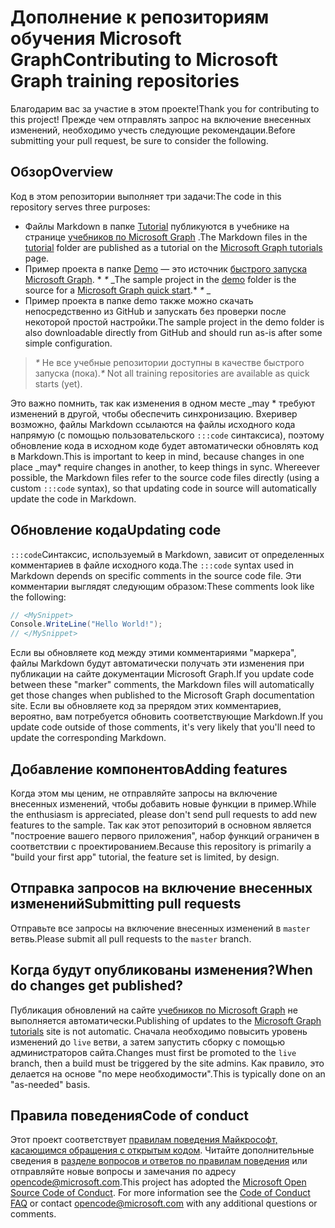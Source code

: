 # <a name="contributing-to-microsoft-graph-training-repositories"></a><span data-ttu-id="751a3-101">Дополнение к репозиториям обучения Microsoft Graph</span><span class="sxs-lookup"><span data-stu-id="751a3-101">Contributing to Microsoft Graph training repositories</span></span>

<span data-ttu-id="751a3-102">Благодарим вас за участие в этом проекте!</span><span class="sxs-lookup"><span data-stu-id="751a3-102">Thank you for contributing to this project!</span></span> <span data-ttu-id="751a3-103">Прежде чем отправлять запрос на включение внесенных изменений, необходимо учесть следующие рекомендации.</span><span class="sxs-lookup"><span data-stu-id="751a3-103">Before submitting your pull request, be sure to consider the following.</span></span>

## <a name="overview"></a><span data-ttu-id="751a3-104">Обзор</span><span class="sxs-lookup"><span data-stu-id="751a3-104">Overview</span></span>

<span data-ttu-id="751a3-105">Код в этом репозитории выполняет три задачи:</span><span class="sxs-lookup"><span data-stu-id="751a3-105">The code in this repository serves three purposes:</span></span>

- <span data-ttu-id="751a3-106">Файлы Markdown в папке [Tutorial](/tutorial) публикуются в учебнике на странице [учебников по Microsoft Graph](https://docs.microsoft.com/graph/tutorials) .</span><span class="sxs-lookup"><span data-stu-id="751a3-106">The Markdown files in the [tutorial](/tutorial) folder are published as a tutorial on the [Microsoft Graph tutorials](https://docs.microsoft.com/graph/tutorials) page.</span></span>
- <span data-ttu-id="751a3-107">Пример проекта в папке [Demo](/demo) — это источник [быстрого запуска Microsoft Graph](https://developer.microsoft.com/graph/quick-start). \* *\** _</span><span class="sxs-lookup"><span data-stu-id="751a3-107">The sample project in the [demo](/demo) folder is the source for a [Microsoft Graph quick start](https://developer.microsoft.com/graph/quick-start).\* *\** _</span></span>
- <span data-ttu-id="751a3-108">Пример проекта в папке demo также можно скачать непосредственно из GitHub и запускать без проверки после некоторой простой настройки.</span><span class="sxs-lookup"><span data-stu-id="751a3-108">The sample project in the demo folder is also downloadable directly from GitHub and should run as-is after some simple configuration.</span></span>

> <span data-ttu-id="751a3-109">_*\**_ Не все учебные репозитории доступны в качестве быстрого запуска (пока).</span><span class="sxs-lookup"><span data-stu-id="751a3-109">_*\**_ Not all training repositories are available as quick starts (yet).</span></span>

<span data-ttu-id="751a3-110">Это важно помнить, так как изменения в одном месте _may \* требуют изменений в другой, чтобы обеспечить синхронизацию. Вхеривер возможно, файлы Markdown ссылаются на файлы исходного кода напрямую (с помощью пользовательского `:::code` синтаксиса), поэтому обновление кода в исходном коде будет автоматически обновлять код в Markdown.</span><span class="sxs-lookup"><span data-stu-id="751a3-110">This is important to keep in mind, because changes in one place _may\* require changes in another, to keep things in sync. Whereever possible, the Markdown files refer to the source code files directly (using a custom `:::code` syntax), so that updating code in source will automatically update the code in Markdown.</span></span>

## <a name="updating-code"></a><span data-ttu-id="751a3-111">Обновление кода</span><span class="sxs-lookup"><span data-stu-id="751a3-111">Updating code</span></span>

<span data-ttu-id="751a3-112">`:::code`Синтаксис, используемый в Markdown, зависит от определенных комментариев в файле исходного кода.</span><span class="sxs-lookup"><span data-stu-id="751a3-112">The `:::code` syntax used in Markdown depends on specific comments in the source code file.</span></span> <span data-ttu-id="751a3-113">Эти комментарии выглядят следующим образом:</span><span class="sxs-lookup"><span data-stu-id="751a3-113">These comments look like the following:</span></span>

```csharp
// <MySnippet>
Console.WriteLine("Hello World!");
// </MySnippet>
```

<span data-ttu-id="751a3-114">Если вы обновляете код между этими комментариями "маркера", файлы Markdown будут автоматически получать эти изменения при публикации на сайте документации Microsoft Graph.</span><span class="sxs-lookup"><span data-stu-id="751a3-114">If you update code between these "marker" comments, the Markdown files will automatically get those changes when published to the Microsoft Graph documentation site.</span></span> <span data-ttu-id="751a3-115">Если вы обновляете код за прерядом этих комментариев, вероятно, вам потребуется обновить соответствующие Markdown.</span><span class="sxs-lookup"><span data-stu-id="751a3-115">If you update code outside of those comments, it's very likely that you'll need to update the corresponding Markdown.</span></span>

## <a name="adding-features"></a><span data-ttu-id="751a3-116">Добавление компонентов</span><span class="sxs-lookup"><span data-stu-id="751a3-116">Adding features</span></span>

<span data-ttu-id="751a3-117">Когда этом мы ценим, не отправляйте запросы на включение внесенных изменений, чтобы добавить новые функции в пример.</span><span class="sxs-lookup"><span data-stu-id="751a3-117">While the enthusiasm is appreciated, please don't send pull requests to add new features to the sample.</span></span> <span data-ttu-id="751a3-118">Так как этот репозиторий в основном является "построение вашего первого приложения", набор функций ограничен в соответствии с проектированием.</span><span class="sxs-lookup"><span data-stu-id="751a3-118">Because this repository is primarily a "build your first app" tutorial, the feature set is limited, by design.</span></span>

## <a name="submitting-pull-requests"></a><span data-ttu-id="751a3-119">Отправка запросов на включение внесенных изменений</span><span class="sxs-lookup"><span data-stu-id="751a3-119">Submitting pull requests</span></span>

<span data-ttu-id="751a3-120">Отправьте все запросы на включение внесенных изменений в `master` ветвь.</span><span class="sxs-lookup"><span data-stu-id="751a3-120">Please submit all pull requests to the `master` branch.</span></span>

<!-- markdownlint-disable MD026 -->
## <a name="when-do-changes-get-published"></a><span data-ttu-id="751a3-121">Когда будут опубликованы изменения?</span><span class="sxs-lookup"><span data-stu-id="751a3-121">When do changes get published?</span></span>

<span data-ttu-id="751a3-122">Публикация обновлений на сайте [учебников по Microsoft Graph](https://docs.microsoft.com/graph/tutorials) не выполняется автоматически.</span><span class="sxs-lookup"><span data-stu-id="751a3-122">Publishing of updates to the [Microsoft Graph tutorials](https://docs.microsoft.com/graph/tutorials) site is not automatic.</span></span> <span data-ttu-id="751a3-123">Сначала необходимо повысить уровень изменений до `live` ветви, а затем запустить сборку с помощью администраторов сайта.</span><span class="sxs-lookup"><span data-stu-id="751a3-123">Changes must first be promoted to the `live` branch, then a build must be triggered by the site admins.</span></span> <span data-ttu-id="751a3-124">Как правило, это делается на основе "по мере необходимости".</span><span class="sxs-lookup"><span data-stu-id="751a3-124">This is typically done on an "as-needed" basis.</span></span>

## <a name="code-of-conduct"></a><span data-ttu-id="751a3-125">Правила поведения</span><span class="sxs-lookup"><span data-stu-id="751a3-125">Code of conduct</span></span>

<span data-ttu-id="751a3-p106">Этот проект соответствует [правилам поведения Майкрософт, касающимся обращения с открытым кодом](https://opensource.microsoft.com/codeofconduct/). Читайте дополнительные сведения в [разделе вопросов и ответов по правилам поведения](https://opensource.microsoft.com/codeofconduct/faq/) или отправляйте новые вопросы и замечания по адресу [opencode@microsoft.com](mailto:opencode@microsoft.com).</span><span class="sxs-lookup"><span data-stu-id="751a3-p106">This project has adopted the [Microsoft Open Source Code of Conduct](https://opensource.microsoft.com/codeofconduct/). For more information see the [Code of Conduct FAQ](https://opensource.microsoft.com/codeofconduct/faq/) or contact [opencode@microsoft.com](mailto:opencode@microsoft.com) with any additional questions or comments.</span></span>
